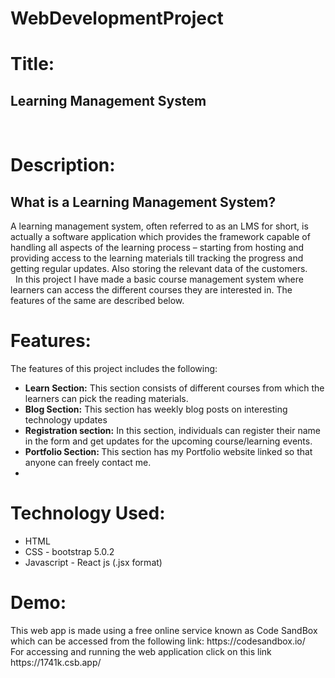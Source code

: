 # WebDevelopmentProject
<h1>Title:</h1> <h2>Learning Management System</h2> <br/>

<h1>Description:</h1> <h2>What is a  Learning Management System?</h2>
<p>A learning management system, often referred to as an LMS for short, is actually a software application which provides the framework capable of handling all aspects of the learning process – starting from hosting and providing access to the learning materials till tracking the progress and getting regular updates. Also storing the relevant data of the customers. <br/> &nbsp;
In this project I have made a basic course management system where learners can access the different courses they are interested in. The features of the same are described below.</p>
<h1>Features:</h1>
<p>The features of this project includes the following:</p>
<ul>
<li><b>Learn Section:</b> This section consists of different courses from which the learners can pick the reading materials. </li>
<li><b>Blog Section:</b> This section has weekly blog posts on interesting technology updates </li>
<li><b>Registration section:</b> In this section, individuals can register their name in the form and get updates for the upcoming course/learning events.</li>
<li><b>Portfolio Section: </b>This section has my Portfolio website linked so that anyone can freely contact me.	<li>
</ul>
<h1>Technology Used: </h1>
<ul>
<li/>HTML 
<li/>CSS - bootstrap 5.0.2
<li/>Javascript - React js (.jsx format)
</ul>
<h1>Demo: </h1>
<p>This web app is made using a free online service known as Code SandBox which can be accessed from the following link: https://codesandbox.io/<br/>
For accessing and running the web application click on this link https://1741k.csb.app/ </p>
